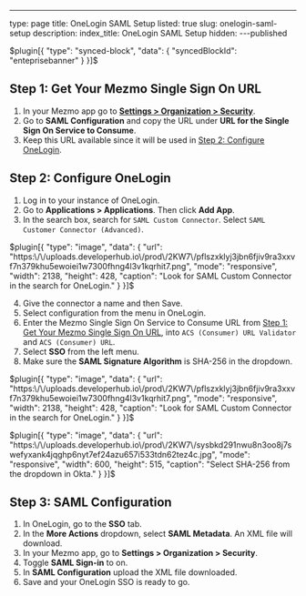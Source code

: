 ---
type: page
title: OneLogin SAML Setup
listed: true
slug: onelogin-saml-setup
description: 
index_title: OneLogin SAML Setup
hidden: 
---published

$plugin[{
    "type": "synced-block",
    "data": {
        "syncedBlockId": "enteprisebanner"
    }
}]$

## Step 1: Get Your Mezmo Single Sign On URL

1. In your Mezmo app go to [**Settings &gt; Organization &gt; Security**](https://app.Mezmo.com/manage/team-settings).
2. Go to **SAML Configuration** and copy the URL under **URL for the Single Sign On Service to Consume**.
3. Keep this URL available since it will be used in [Step 2: Configure OneLogin](#step-2-configure-onelogin).

## Step 2: Configure OneLogin

1. Log in to your instance of OneLogin.
2. Go to **Applications &gt; Applications**. Then click **Add App**.
3. In the search box, search for `SAML Custom Connector`. Select `SAML Customer Connector (Advanced)`.

$plugin[{
    "type": "image",
    "data": {
        "url": "https:\/\/uploads.developerhub.io\/prod\/2KW7\/pflszxklyj3jbn6fjiv9ra3xxvf7n379khu5ewoiei1w7300fhng4l3v1kqrhit7.png",
        "mode": "responsive",
        "width": 2138,
        "height": 428,
        "caption": "Look for SAML Custom Connector in the search for OneLogin."
    }
}]$

4. Give the connector a name and then Save.
5. Select configuration from the menu in OneLogin.
6. Enter the Mezmo Single Sign On Service to Consume URL from [Step 1: Get Your Mezmo Single Sign On URL](#step-1-get-your-mezmo-single-sign-on-url), into `ACS (Consumer) URL Validator` and `ACS (Consumer) URL`.
7. Select **SSO** from the left menu.
8. Make sure the **SAML Signature Algorithm** is SHA-256 in the dropdown.

$plugin[{
    "type": "image",
    "data": {
        "url": "https:\/\/uploads.developerhub.io\/prod\/2KW7\/pflszxklyj3jbn6fjiv9ra3xxvf7n379khu5ewoiei1w7300fhng4l3v1kqrhit7.png",
        "mode": "responsive",
        "width": 2138,
        "height": 428,
        "caption": "Look for SAML Custom Connector in the search for OneLogin."
    }
}]$

$plugin[{
    "type": "image",
    "data": {
        "url": "https:\/\/uploads.developerhub.io\/prod\/2KW7\/sysbkd291nwu8n3oo8j7swefyxank4jqghp6nyt7ef24azu657i533tdn62tez4c.jpg",
        "mode": "responsive",
        "width": 600,
        "height": 515,
        "caption": "Select SHA-256 from the dropdown in Okta."
    }
}]$

## Step 3: SAML Configuration

1. In OneLogin, go to the **SSO** tab.
2. In the **More Actions** dropdown, select **SAML Metadata**. An XML file will download.
3. In your Mezmo app, go to **Settings &gt; Organization &gt; Security**.
4. Toggle **SAML Sign-in** to on.
5. In **SAML Configuration** upload the XML file downloaded.
6. Save and your OneLogin SSO is ready to go.

